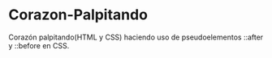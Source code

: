 # Corazon-Palpitando
Corazón palpitando(HTML y CSS) haciendo uso de pseudoelementos  ::after y ::before en CSS.
